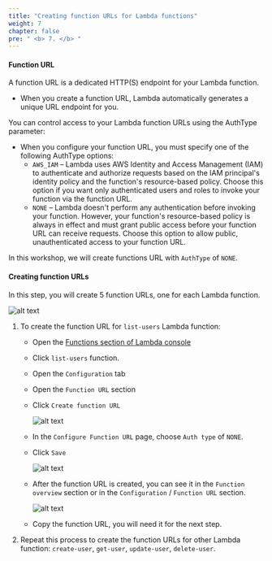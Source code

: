 ```yaml
---
title: "Creating function URLs for Lambda functions"
weight: 7
chapter: false
pre: " <b> 7. </b> "
---
```


#### Function URL

A function URL is a dedicated HTTP(S) endpoint for your Lambda function.

- When you create a function URL, Lambda automatically generates a unique URL endpoint for you.

You can control access to your Lambda function URLs using the AuthType parameter:

- When you configure your function URL, you must specify one of the following AuthType options:
  - `AWS_IAM` – Lambda uses AWS Identity and Access Management (IAM) to authenticate and authorize requests based on the IAM principal's identity policy and the function's resource-based policy. Choose this option if you want only authenticated users and roles to invoke your function via the function URL.
  - `NONE` – Lambda doesn't perform any authentication before invoking your function. However, your function's resource-based policy is always in effect and must grant public access before your function URL can receive requests. Choose this option to allow public, unauthenticated access to your function URL.

In this workshop, we will create functions URL with `AuthType` of `NONE`.

#### Creating function URLs

In this step, you will create 5 function URLs, one for each Lambda function.

![alt text](/diagrams/workshop-1-function-urls-high-level.drawio.svg)

1. To create the function URL for `list-users` Lambda function:

   - Open the [Functions section of Lambda console](https://console.aws.amazon.com/lambda/home?#/functions)

   - Click `list-users` function.

   - Open the `Configuration` tab
   - Open the `Function URL` section
   - Click `Create function URL`

     ![alt text](/images/workshop-1/lambda-function-url--create.jpg)

   - In the `Configure Function URL` page, choose `Auth type` of `NONE`.

   - Click `Save`

     ![alt text](/images/workshop-1/lambda-function-url--configure.jpg)

   - After the function URL is created, you can see it in the `Function overview` section or in the `Configuration` / `Function URL` section.

     ![alt text](/images/workshop-1/lambda-function-url--location.jpg)

   - Copy the function URL, you will need it for the next step.

1. Repeat this process to create the function URLs for other Lambda function: `create-user`, `get-user`, `update-user`, `delete-user`.
